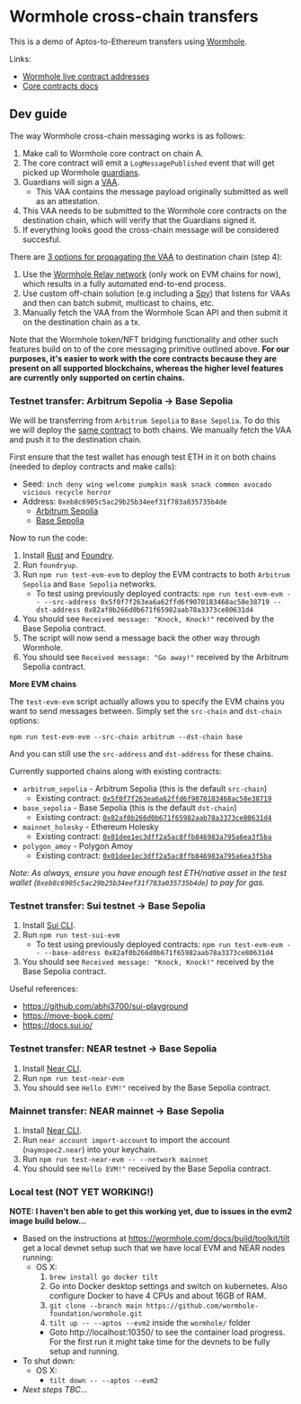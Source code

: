 # Wormhole cross-chain transfers

This is a demo of Aptos-to-Ethereum transfers using [Wormhole](https://wormhole.com/).

Links:
  * [Wormhole live contract addresses](https://wormhole.com/docs/build/reference/contract-addresses/)
  * [Core contracts docs](https://wormhole.com/docs/build/contract-integrations/core-contracts/)

## Dev guide

The way Wormhole cross-chain messaging works is as follows:

1. Make call to Wormhole core contract on chain A.
2. The core contract will emit a `LogMessagePublished` event that will get picked up Wormhole [guardians](https://wormhole.com/docs/learn/infrastructure/guardians/).
3. Guardians will sign a [VAA](https://wormhole.com/docs/learn/infrastructure/vaas/).
    * This VAA contains the message payload originally submitted as well as an attestation.
4. This VAA needs to be submitted to the Wormhole core contracts on the destination chain, which will verify that the Guardians signed it.
5. If everything looks good the cross-chain message will be considered succesful.

There are [3 options for propagating the VAA](https://wormhole.com/docs/learn/infrastructure/relayer/) to destination chain (step 4):

1. Use the [Wormhole Relay network](https://wormhole.com/docs/build/contract-integrations/wormhole-relayers/) (only work on EVM chains for now), which results in a fully automated end-to-end process.
2. Use custom off-chain solution (e.g including a [Spy](https://wormhole.com/docs/learn/infrastructure/spy/)) that listens for VAAs and then can batch submit, multicast to chains, etc.
3. Manually fetch the VAA from the Wormhole Scan API and then submit it on the destination chain as a tx.

Note that the Wormhole token/NFT bridging functionality and other such features build on to of the core messaging primitive outlined above. **For our purposes, it's easier to work with the core contracts because they are present on all supported blockchains, whereas the higher level features are currently only supported on certin chains.**

### Testnet transfer: Arbitrum Sepolia -> Base Sepolia

We will be transferring from `Arbitrum Sepolia` to `Base Sepolia`. To do this we will deploy the [same contract](./evm/Main.sol) to both chains. We manually fetch the VAA and push it to the destination chain.

First ensure that the test wallet has enough test ETH in it on both chains (needed to deploy contracts and make calls):
  * Seed: `inch deny wing welcome pumpkin mask snack common avocado vicious recycle horror`
  * Address: `0xeb8c6905c5ac29b25b34eef31f783a035735b4de`
    * [Arbitrum Sepolia](https://sepolia.arbiscan.io/address/0xeb8c6905c5ac29b25b34eef31f783a035735b4de)
    * [Base Sepolia](https://sepolia.basescan.org/address/0xeb8c6905c5ac29b25b34eef31f783a035735b4de)

Now to run the code:

1. Install [Rust](https://www.rust-lang.org/tools/install) and [Foundry](https://getfoundry.sh/).
2. Run `foundryup`.
3. Run `npm run test-evm-evm` to deploy the EVM contracts to both `Arbitrum Sepolia` and `Base Sepolia` networks.
    * To test using previously deployed contracts: `npm run test-evm-evm -- --src-address 0x5f0f7f263ea6a62ffd6f9070183468ac58e38719 --dst-address 0x82af0b266d0b671f65982aab78a3373ce80631d4`
4. You should see `Received message: "Knock, Knock!"` received by the Base Sepolia contract.
5. The script will now send a message back the other way through Wormhole.
4. You should see `Received message: "Go away!"` received by the Arbitrum Sepolia contract.

**More EVM chains**

The `test-evm-evm` script actually allows you to specify the EVM chains you want to send messages between. Simply set the `src-chain` and `dst-chain` options:

```shell
npm run test-evm-evm --src-chain arbitrum --dst-chain base
```

And you can still use the `src-address` and `dst-address` for these chains.

Currently supported chains along with existing contracts:

* `arbitrum_sepolia` - Arbitrum Sepolia (this is the default `src-chain`)
  * Existing contract: [`0x5f0f7f263ea6a62ffd6f9070183468ac58e38719`](https://sepolia.arbiscan.io/address/0x5f0f7f263ea6a62ffd6f9070183468ac58e38719)
* `base_sepolia` - Base Sepolia (this is the default `dst-chain`)
  * Existing contract: [`0x82af0b266d0b671f65982aab78a3373ce80631d4`](https://sepolia.basescan.org/address/0x82af0b266d0b671f65982aab78a3373ce80631d4)
* `mainnet_holesky` - Ethereum Holesky
  * Existing contract: [`0x01dee1ec3dff2a5ac8ffb846983a795a6ea3f5ba`](https://holesky.etherscan.io/address/0x01dee1ec3dff2a5ac8ffb846983a795a6ea3f5ba)
* `polygon_amoy` - Polygon Amoy
  * Existing contract: [`0x01dee1ec3dff2a5ac8ffb846983a795a6ea3f5ba`](https://amoy.polygonscan.com/address/0x01dee1ec3dff2a5ac8ffb846983a795a6ea3f5ba)

_Note: As always, ensure you have enough test ETH/native asset in the test wallet (`0xeb8c6905c5ac29b25b34eef31f783a035735b4de`) to pay for gas._


### Testnet transfer: Sui testnet -> Base Sepolia

1. Install [Sui CLI](https://docs.sui.io/guides/developer/getting-started/sui-install).
2. Run `npm run test-sui-evm`
    * To test using previously deployed contracts: `npm run test-evm-evm -- --base-address 0x82af0b266d0b671f65982aab78a3373ce80631d4`
3. You should see `Received message: "Knock, Knock!"` received by the Base Sepolia contract.

Useful references:
* https://github.com/abhi3700/sui-playground
* https://move-book.com/
* https://docs.sui.io/

### Testnet transfer: NEAR testnet -> Base Sepolia

1. Install [Near CLI](https://docs.near.org/sdk/js/cli/).
2. Run `npm run test-near-evm`
3. You should see `Hello EVM!"` received by the Base Sepolia contract.

### Mainnet transfer: NEAR mainnet -> Base Sepolia

1. Install [Near CLI](https://docs.near.org/sdk/js/cli/).
2. Run `near account import-account` to import the account (`naymspoc2.near`) into your keychain.
3. Run `npm run test-near-evm -- --network mainnet`
4. You should see `Hello EVM!"` received by the Base Sepolia contract.

### Local test (NOT YET WORKING!)

**NOTE: I haven't ben able to get this working yet, due to issues in the evm2 image build below...**

* Based on the instructions at https://wormhole.com/docs/build/toolkit/tilt get a local devnet setup such that we have local EVM and NEAR nodes running:
  * OS X:
    1. `brew install go docker tilt`
    2. Go into Docker desktop settings and switch on kubernetes. Also configure Docker to have 4 CPUs and about 16GB of RAM.
    3. `git clone --branch main https://github.com/wormhole-foundation/wormhole.git`
    4. `tilt up -- --aptos --evm2` inside the `wormhole/` folder
      * Goto http://localhost:10350/ to see the container load progress. For the first run it might take time for the devnets to be fully setup and running.
* To shut down:
  * OS X:
    * `tilt down -- --aptos --evm2`
* _Next steps TBC..._
